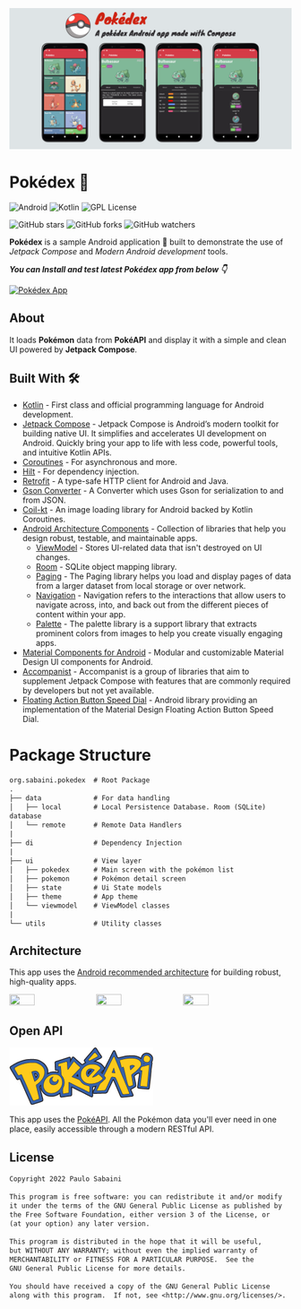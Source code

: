 ![](media/pokedex_header.png)

# Pokédex 🔴

![Android](https://img.shields.io/badge/Android-3DDC84?style=for-the-badge&logo=android&logoColor=white)
![Kotlin](https://img.shields.io/badge/kotlin-%230095D5.svg?style=for-the-badge&logo=kotlin&logoColor=white)
![GPL License](https://img.shields.io/badge/License-GPL-red.svg?style=for-the-badge&logoColor=white)

![GitHub stars](https://img.shields.io/github/stars/paulosabaini/pokedex?style=social)
![GitHub forks](https://img.shields.io/github/forks/paulosabaini/pokedex?style=social)
![GitHub watchers](https://img.shields.io/github/watchers/paulosabaini/pokedex?style=social)

**Pokédex** is a sample Android application 📱 built to demonstrate the use of *Jetpack Compose* and *Modern Android development* tools.

***You can Install and test latest Pokédex app from below 👇***

[![Pokédex App](https://img.shields.io/badge/Pokédex🔴-APK-red.svg?style=for-the-badge&logo=android)](https://github.com/paulosabaini/pokedex/releases/latest/download/app.apk)

## About

It loads **Pokémon** data from **PokéAPI** and display it with a simple and clean UI powered by **Jetpack Compose**.

## Built With 🛠
- [Kotlin](https://kotlinlang.org/) - First class and official programming language for Android development.
- [Jetpack Compose](https://developer.android.com/jetpack/compose) - Jetpack Compose is Android’s modern toolkit for building native UI. It simplifies and accelerates UI development on Android. Quickly bring your app to life with less code, powerful tools, and intuitive Kotlin APIs.  
- [Coroutines](https://kotlinlang.org/docs/reference/coroutines-overview.html) - For asynchronous and more.
- [Hilt](https://dagger.dev/hilt/)   - For dependency injection.
- [Retrofit](https://square.github.io/retrofit/) - A type-safe HTTP client for Android and Java.
- [Gson Converter](https://github.com/google/gson) - A Converter which uses Gson for serialization to and from JSON.
- [Coil-kt](https://coil-kt.github.io/coil/) - An image loading library for Android backed by Kotlin Coroutines.
- [Android Architecture Components](https://developer.android.com/topic/libraries/architecture) - Collection of libraries that help you design robust, testable, and maintainable apps.
  - [ViewModel](https://developer.android.com/topic/libraries/architecture/viewmodel) - Stores UI-related data that isn't destroyed on UI changes.
  - [Room](https://developer.android.com/topic/libraries/architecture/room) - SQLite object mapping library.
  - [Paging](https://developer.android.com/topic/libraries/architecture/paging/v3-overview) - The Paging library helps you load and display pages of data from a larger dataset from local storage or over network.
  - [Navigation](https://developer.android.com/guide/navigation) - Navigation refers to the interactions that allow users to navigate across, into, and back out from the different pieces of content within your app.
  - [Palette](https://developer.android.com/training/material/palette-colors) - The palette library is a support library that extracts prominent colors from images to help you create visually engaging apps.
- [Material Components for Android](https://github.com/material-components/material-components-android) - Modular and customizable Material Design UI components for Android.
- [Accompanist](https://github.com/google/accompanist) - Accompanist is a group of libraries that aim to supplement Jetpack Compose with features that are commonly required by developers but not yet available.
- [Floating Action Button Speed Dial](https://github.com/leinardi/FloatingActionButtonSpeedDial) - Android library providing an implementation of the Material Design Floating Action Button Speed Dial.

# Package Structure

    org.sabaini.pokedex  # Root Package
    .
    ├── data             # For data handling
    │   ├── local        # Local Persistence Database. Room (SQLite) database 
    │   └── remote       # Remote Data Handlers
    |
    ├── di               # Dependency Injection
    |
    ├── ui               # View layer
    │   ├── pokedex      # Main screen with the pokémon list
    │   ├── pokemon      # Pokémon detail screen
    │   ├── state        # Ui State models
    │   ├── theme        # App theme
    │   └── viewmodel    # ViewModel classes
    |
    └── utils            # Utility classes

## Architecture
This app uses the [Android recommended architecture](https://developer.android.com/jetpack/guide) for building robust, high-quality apps.

<img src="https://developer.android.com/topic/libraries/architecture/images/mad-arch-overview.png" width="30%" height="30%"> <img src="https://developer.android.com/topic/libraries/architecture/images/mad-arch-overview-ui.png" width="30%" height="30%"> <img src="https://developer.android.com/topic/libraries/architecture/images/mad-arch-overview-data.png" width="30%" height="30%">

## Open API

![](https://raw.githubusercontent.com/PokeAPI/media/master/logo/pokeapi_256.png)

This app uses the [PokéAPI](https://pokeapi.co/).
All the Pokémon data you'll ever need in one place, easily accessible through a modern RESTful API.

## License
```
Copyright 2022 Paulo Sabaini

This program is free software: you can redistribute it and/or modify
it under the terms of the GNU General Public License as published by
the Free Software Foundation, either version 3 of the License, or
(at your option) any later version.

This program is distributed in the hope that it will be useful,
but WITHOUT ANY WARRANTY; without even the implied warranty of
MERCHANTABILITY or FITNESS FOR A PARTICULAR PURPOSE.  See the
GNU General Public License for more details.

You should have received a copy of the GNU General Public License
along with this program.  If not, see <http://www.gnu.org/licenses/>.
```
